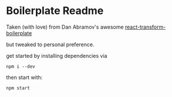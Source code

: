 Boilerplate Readme
=========

Taken (with love) from Dan Abramov's awesome [react-transform-boilerplate](https://github.com/gaearon/react-transform-boilerplate)

but tweaked to personal preference. 

get started by installing dependencies via

```
npm i --dev
```

then start with:

```
npm start
```